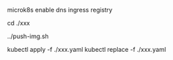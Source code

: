 microk8s enable dns ingress registry

cd ./xxx

../push-img.sh

kubectl apply -f ./xxx.yaml
kubectl replace -f ./xxx.yaml
